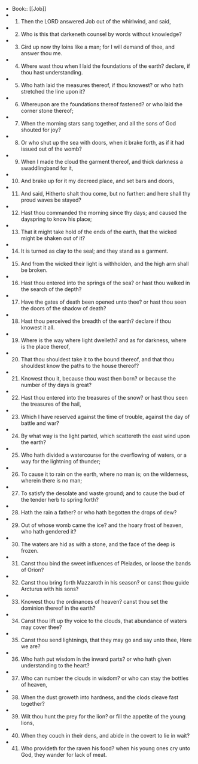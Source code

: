- Book:: [[Job]]
- 1. Then the LORD answered Job out of the whirlwind, and said,
- 2. Who is this that darkeneth counsel by words without knowledge?
- 3. Gird up now thy loins like a man; for I will demand of thee, and answer thou me.
- 4. Where wast thou when I laid the foundations of the earth? declare, if thou hast understanding.
- 5. Who hath laid the measures thereof, if thou knowest? or who hath stretched the line upon it?
- 6. Whereupon are the foundations thereof fastened? or who laid the corner stone thereof;
- 7. When the morning stars sang together, and all the sons of God shouted for joy?
- 8. Or who shut up the sea with doors, when it brake forth, as if it had issued out of the womb?
- 9. When I made the cloud the garment thereof, and thick darkness a swaddlingband for it,
- 10. And brake up for it my decreed place, and set bars and doors,
- 11. And said, Hitherto shalt thou come, but no further: and here shall thy proud waves be stayed?
- 12. Hast thou commanded the morning since thy days; and caused the dayspring to know his place;
- 13. That it might take hold of the ends of the earth, that the wicked might be shaken out of it?
- 14. It is turned as clay to the seal; and they stand as a garment.
- 15. And from the wicked their light is withholden, and the high arm shall be broken.
- 16. Hast thou entered into the springs of the sea? or hast thou walked in the search of the depth?
- 17. Have the gates of death been opened unto thee? or hast thou seen the doors of the shadow of death?
- 18. Hast thou perceived the breadth of the earth? declare if thou knowest it all.
- 19. Where is the way where light dwelleth? and as for darkness, where is the place thereof,
- 20. That thou shouldest take it to the bound thereof, and that thou shouldest know the paths to the house thereof?
- 21. Knowest thou it, because thou wast then born? or because the number of thy days is great?
- 22. Hast thou entered into the treasures of the snow? or hast thou seen the treasures of the hail,
- 23. Which I have reserved against the time of trouble, against the day of battle and war?
- 24. By what way is the light parted, which scattereth the east wind upon the earth?
- 25. Who hath divided a watercourse for the overflowing of waters, or a way for the lightning of thunder;
- 26. To cause it to rain on the earth, where no man is; on the wilderness, wherein there is no man;
- 27. To satisfy the desolate and waste ground; and to cause the bud of the tender herb to spring forth?
- 28. Hath the rain a father? or who hath begotten the drops of dew?
- 29. Out of whose womb came the ice? and the hoary frost of heaven, who hath gendered it?
- 30. The waters are hid as with a stone, and the face of the deep is frozen.
- 31. Canst thou bind the sweet influences of Pleiades, or loose the bands of Orion?
- 32. Canst thou bring forth Mazzaroth in his season? or canst thou guide Arcturus with his sons?
- 33. Knowest thou the ordinances of heaven? canst thou set the dominion thereof in the earth?
- 34. Canst thou lift up thy voice to the clouds, that abundance of waters may cover thee?
- 35. Canst thou send lightnings, that they may go and say unto thee, Here we are?
- 36. Who hath put wisdom in the inward parts? or who hath given understanding to the heart?
- 37. Who can number the clouds in wisdom? or who can stay the bottles of heaven,
- 38. When the dust groweth into hardness, and the clods cleave fast together?
- 39. Wilt thou hunt the prey for the lion? or fill the appetite of the young lions,
- 40. When they couch in their dens, and abide in the covert to lie in wait?
- 41. Who provideth for the raven his food? when his young ones cry unto God, they wander for lack of meat.
